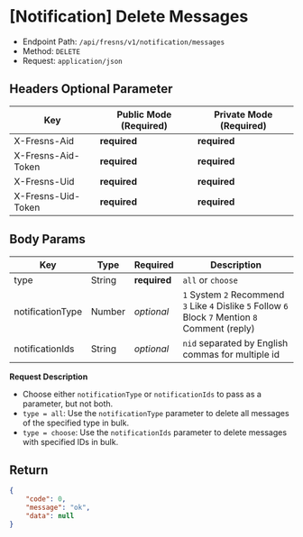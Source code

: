 # [Notification] Delete Messages

- Endpoint Path: `/api/fresns/v1/notification/messages`
- Method: `DELETE`
- Request: `application/json`

## Headers Optional Parameter

| Key | Public Mode (Required) | Private Mode (Required) |
| --- | --- | --- |
| X-Fresns-Aid | **required** | **required** |
| X-Fresns-Aid-Token | **required** | **required** |
| X-Fresns-Uid | **required** | **required** |
| X-Fresns-Uid-Token | **required** | **required** |

## Body Params

| Key | Type | Required | Description |
| --- | --- | --- | --- |
| type | String | **required** | `all` or `choose` |
| notificationType | Number | *optional* | `1` System `2` Recommend `3` Like `4` Dislike `5` Follow `6` Block `7` Mention `8` Comment (reply) |
| notificationIds | String | *optional* | `nid` separated by English commas for multiple id |

**Request Description**

- Choose either `notificationType` or `notificationIds` to pass as a parameter, but not both.
- `type = all`: Use the `notificationType` parameter to delete all messages of the specified type in bulk.
- `type = choose`: Use the `notificationIds` parameter to delete messages with specified IDs in bulk.

## Return

```json
{
    "code": 0,
    "message": "ok",
    "data": null
}
```
